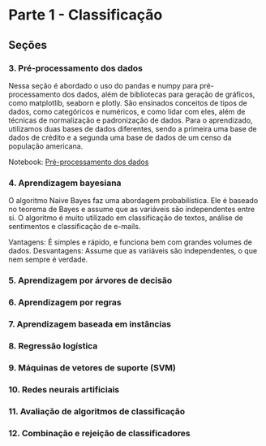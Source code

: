 # Parte 1 - Classificação

## Seções

### 3. Pré-processamento dos dados
Nessa seção é abordado o uso do pandas e numpy para pré-processamento dos dados, além de bibliotecas para geração de gráficos, como matplotlib, seaborn e plotly.
São ensinados conceitos de tipos de dados, como categóricos e numéricos, e como lidar com eles, além de técnicas de normalização e padronização de dados.
Para o aprendizado, utilizamos duas bases de dados diferentes, sendo a primeira uma base de dados de crédito e a segunda uma base de dados de um censo da população americana.

Notebook: [Pré-processamento dos dados](./pre_processamento.ipynb)

### 4. Aprendizagem bayesiana
O algoritmo Naive Bayes faz uma abordagem probabilística. Ele é baseado no teorema de Bayes e assume que as variáveis são independentes entre si. O algoritmo é muito utilizado em classificação de textos, análise de sentimentos e classificação de e-mails.

Vantagens: É simples e rápido, e funciona bem com grandes volumes de dados.
Desvantagens: Assume que as variáveis são independentes, o que nem sempre é verdade.

### 5. Aprendizagem por árvores de decisão
### 6. Aprendizagem por regras
### 7. Aprendizagem baseada em instâncias
### 8. Regressão logística
### 9. Máquinas de vetores de suporte (SVM)
### 10. Redes neurais artificiais
### 11. Avaliação de algoritmos de classificação
### 12. Combinação e rejeição de classificadores